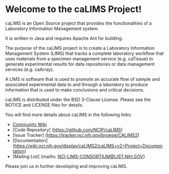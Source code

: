 Welcome to the caLIMS Project!
==============================

caLIMS is an Open Source project that provides the functionalities of a
Laboratory Information Management system.

It is written in Java and requires Apache Ant for building.

The purpose of the caLIMS project is to create a Laboratory Information
Management System (LIMS) that tracks a complete laboratory workflow that uses
materials from a specimen management service (e.g. caTissue) to generate
experimental results for data repositories or data management services (e.g.
caArray).

A LIMS is software that is used to promote an accurate flow of sample and
associated experimental data to and through a laboratory to produce information
that is used to make conclusions and critical decisions.


caLIMS is distributed under the BSD 3-Clause License.
Please see the NOTICE and LICENSE files for details.

You will find more details about caLIMS in the following links:

 * [Community Wiki](https://wiki.nci.nih.gov/display/caLIMS/)
 * [Code Repository] (https://github.com/NCIP/caLIMS)
 * [Issue Tracker] (https://tracker.nci.nih.gov/browse/CALIMS2)
 * [Documentation] (https://wiki.nci.nih.gov/display/caLIMS2/caLIMS+v2+Project+Documentation)
 * [Mailing List] {mailto: NCI-LIMS-CONSORTIUM@LIST.NIH.GOV}


Please join us in further developing and improving caLIMS.
